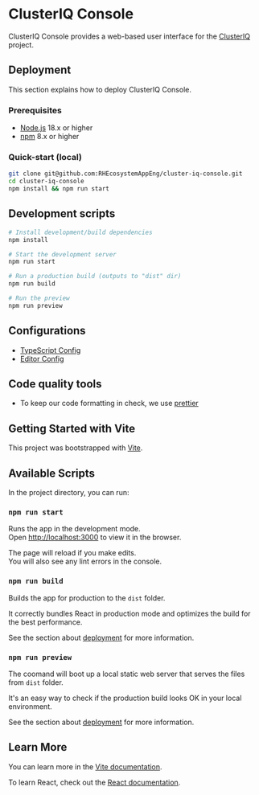 # ClusterIQ Console

ClusterIQ Console provides a web-based user interface for the [ClusterIQ](https://github.com/RHEcosystemAppEng/cluster-iq) project.

## Deployment

This section explains how to deploy ClusterIQ Console.

### Prerequisites

- [Node.js](https://nodejs.org/) 18.x or higher
- [npm](https://www.npmjs.com/) 8.x or higher

### Quick-start (local)

```sh
git clone git@github.com:RHEcosystemAppEng/cluster-iq-console.git
cd cluster-iq-console
npm install && npm run start
```

## Development scripts

```sh
# Install development/build dependencies
npm install

# Start the development server
npm run start

# Run a production build (outputs to "dist" dir)
npm run build

# Run the preview
npm run preview
```

## Configurations

- [TypeScript Config](./tsconfig.json)
- [Editor Config](./.editorconfig)

## Code quality tools

- To keep our code formatting in check, we use [prettier](https://github.com/prettier/prettier)

## Getting Started with Vite

This project was bootstrapped with [Vite](https://vite.dev/).

## Available Scripts

In the project directory, you can run:

### `npm run start`

Runs the app in the development mode.\
Open [http://localhost:3000](http://localhost:3000) to view it in the browser.

The page will reload if you make edits.\
You will also see any lint errors in the console.

### `npm run build`

Builds the app for production to the `dist` folder.

It correctly bundles React in production mode and optimizes the build for the best performance.

See the section about [deployment](https://vite.dev/guide/cli.html#build) for more information.

### `npm run preview`

The coomand will boot up a local static web server that serves the files from `dist` folder.

It's an easy way to check if the production build looks OK in your local environment.

See the section about [deployment](https://vite.dev/guide/cli.html#build) for more information.

## Learn More

You can learn more in the [Vite documentation](https://facebook.github.io/create-react-app/docs/getting-started).

To learn React, check out the [React documentation](https://react.dev/).
